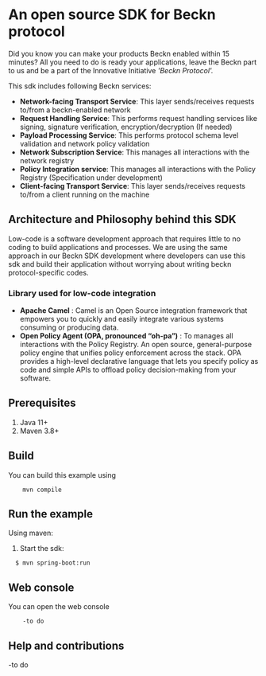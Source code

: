 
An open source SDK for Beckn protocol 
==========================================

Did you know you can make your products Beckn enabled within 15 minutes? 
All you need to do is ready your applications, leave the Beckn part to us and be a part of the Innovative Initiative *'Beckn Protocol'.*

This sdk includes following Beckn services:

- <b>Network-facing Transport Service</b>: This layer sends/receives requests to/from a beckn-enabled network
- <b>Request Handling Service</b>: This performs request handling services like signing, signature verification, encryption/decryption (If needed)
- <b>Payload Processing Service</b>: This performs protocol schema level validation and network policy validation
- <b>Network Subscription Service</b>: This manages all interactions with the network registry
- <b>Policy Integration service</b>: This manages all interactions with the Policy Registry (Specification under development)
- <b>Client-facing Transport Service</b>: This layer sends/receives requests to/from a client running on the machine

## Architecture and Philosophy behind this SDK
Low-code is a software development approach that requires little to no coding to build applications and processes. We are using the same approach in our 
Beckn SDK development where developers can use this sdk and build their application without worrying about writing beckn protocol-specific codes. 

### Library used for low-code integration
- <b>Apache Camel</b> : Camel is an Open Source integration framework that empowers you to quickly and easily integrate various systems consuming or producing data.
- <b>Open Policy Agent (OPA, pronounced “oh-pa”)</b> :  To manages all interactions with the Policy Registry. An open source, general-purpose policy engine that unifies policy enforcement across the stack. OPA provides a high-level declarative language that lets you specify policy as code and simple APIs to offload policy decision-making from your software.

## Prerequisites

1. Java 11+
2. Maven 3.8+

## Build

You can build this example using

```
    mvn compile
```

## Run the example

Using maven:

 1. Start the sdk:

```
  $ mvn spring-boot:run
```

## Web console

You can open the web console

```
    -to do
```

## Help and contributions

-to do


